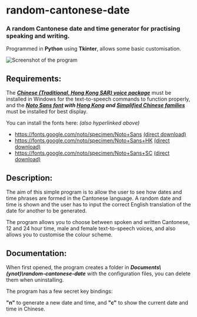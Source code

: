 # random-cantonese-date
### A random Cantonese date and time generator for practising speaking and writing.

Programmed in **Python** using **Tkinter**, allows some basic customisation.

![Screenshot of the program](https://user-images.githubusercontent.com/98645055/175123232-99aa9713-d1dc-4619-8b6a-ce4102c5481e.png)

## Requirements:

The ***[Chinese (Traditional, Hong Kong SAR) voice package](https://support.microsoft.com/en-us/topic/download-voices-for-immersive-reader-read-mode-and-read-aloud-4c83a8d8-7486-42f7-8e46-2b0fdf753130)*** must be installed in Windows for the text-to-speech commands to function properly, and the ***[Noto Sans font](https://fonts.google.com/noto/specimen/Noto+Sans) with [Hong Kong](https://fonts.google.com/noto/specimen/Noto+Sans+HK) and [Simplified Chinese families](https://fonts.google.com/noto/specimen/Noto+Sans+SC)*** must be installed for best display.

You can install the fonts here: *(also hyperlinked above)*

* https://fonts.google.com/noto/specimen/Noto+Sans [(direct download)](https://fonts.google.com/download?family=Noto%20Sans)
* https://fonts.google.com/noto/specimen/Noto+Sans+HK [(direct download)](https://fonts.google.com/download?family=Noto%20Sans%20HK)
* https://fonts.google.com/noto/specimen/Noto+Sans+SC [(direct download)](https://fonts.google.com/download?family=Noto%20Sans%20SC)

## Description:

The aim of this simple program is to allow the user to see how dates and time phrases are formed in the Cantonese language. A random date and time is shown and the user has to input the correct English translation of the date for another to be generated.

The program allows you to choose between spoken and written Cantonese, 12 and 24 hour time, male and female text-to-speech voices, and also allows you to customise the colour scheme.

## Documentation:

When first opened, the program creates a folder in ***Documents\\(ynot)\\random-cantonese-date*** with the configuration files, you can delete them when uninstalling.

The program has a few secret key bindings:

**"n"** to generate a new date and time, and **"c"** to show the current date and time in Chinese.
